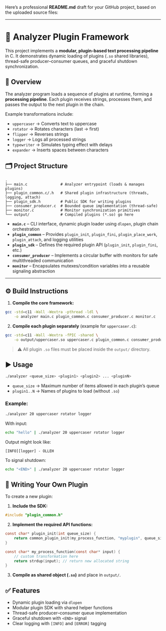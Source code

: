Here’s a professional **README.md** draft for your GitHub project, based on the uploaded source files:

---

# 🔌 Analyzer Plugin Framework

This project implements a **modular, plugin-based text processing pipeline** in C.
It demonstrates dynamic loading of plugins (`.so` shared libraries), thread-safe producer–consumer queues, and graceful shutdown synchronization.


## 📖 Overview

The analyzer program loads a sequence of plugins at runtime, forming a **processing pipeline**.
Each plugin receives strings, processes them, and passes the output to the next plugin in the chain.

Example transformations include:

* `uppercaser` → Converts text to uppercase
* `rotator` → Rotates characters (last → first)
* `flipper` → Reverses strings
* `logger` → Logs all processed strings
* `typewriter` → Simulates typing effect with delays
* `expander` → Inserts spaces between characters


## 🗂️ Project Structure

```
.
├── main.c               # Analyzer entrypoint (loads & manages plugins)
├── plugin_common.c/.h   # Shared plugin infrastructure (threads, logging, attach)
├── plugin_sdk.h         # Public SDK for writing plugins
├── consumer_producer.c  # Bounded queue implementation (thread-safe)
├── monitor.c            # Monitor synchronization primitives
└── output/              # Compiled plugins (*.so) go here
```

* **`main.c`** – CLI interface, dynamic plugin loader using `dlopen`, plugin chain orchestration
* **`plugin_common`** – Provides `plugin_init`, `plugin_fini`, `plugin_place_work`, `plugin_attach`, and logging utilities
* **`plugin_sdk`** – Defines the required plugin API (`plugin_init`, `plugin_fini`, etc.)
* **`consumer_producer`** – Implements a circular buffer with monitors for safe multithreaded communication
* **`monitor`** – Encapsulates mutexes/condition variables into a reusable signaling abstraction

---

## ⚙️ Build Instructions

1. **Compile the core framework:**

```bash
gcc -std=c11 -Wall -Wextra -pthread -ldl \
    -o analyzer main.c plugin_common.c consumer_producer.c monitor.c
```

2. **Compile each plugin separately** (example for `uppercaser.c`):

```bash
gcc -std=c11 -Wall -Wextra -fPIC -shared \
    -o output/uppercaser.so uppercaser.c plugin_common.c consumer_producer.c monitor.c
```

> ⚠️ All plugin `.so` files must be placed inside the `output/` directory.


## ▶️ Usage

```bash
./analyzer <queue_size> <plugin1> <plugin2> ... <pluginN>
```

* `queue_size` → Maximum number of items allowed in each plugin’s queue
* `plugin1..N` → Names of plugins to load (without `.so`)

### Example:

```bash
./analyzer 20 uppercaser rotator logger
```

With input:

```bash
echo "hello" | ./analyzer 20 uppercaser rotator logger
```

Output might look like:

```
[INFO][logger] - OLLEH
```

To signal shutdown:

```bash
echo "<END>" | ./analyzer 20 uppercaser rotator logger
```


## 🧩 Writing Your Own Plugin

To create a new plugin:

1. **Include the SDK:**

```c
#include "plugin_common.h"
```

2. **Implement the required API functions:**

```c
const char* plugin_init(int queue_size) {
    return common_plugin_init(my_process_function, "myplugin", queue_size);
}

const char* my_process_function(const char* input) {
    // custom transformation here
    return strdup(input); // return new allocated string
}
```

3. **Compile as shared object (`.so`)** and place in `output/`.


## ✅ Features

* Dynamic plugin loading via `dlopen`
* Modular plugin SDK with shared helper functions
* Thread-safe producer–consumer queue implementation
* Graceful shutdown with `<END>` signal
* Clear logging with `[INFO]` and `[ERROR]` tagging
